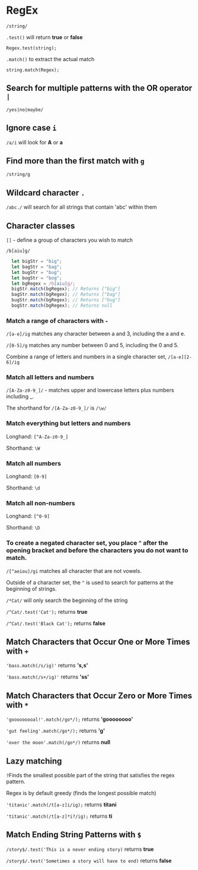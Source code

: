 # RegEx

`/string/`

`.test()` will return **true** or **false**

`Regex.test(string);`

`.match()` to extract the actual match

`string.match(Regex);`

## Search for multiple patterns with the OR operator `|`

`/yes|no|maybe/`

## Ignore case `i`

`/a/i` will look for **A** or **a**

## Find more than the first match with `g`

`/string/g`

## Wildcard character `.`

`/abc./` will search for all strings that contain 'abc' within them

## Character classes 

`[]` - define a group of characters you wish to match

`/b[aiu]g/`

```javascript
  let bigStr = "big";
  let bagStr = "bag";
  let bugStr = "bug";
  let bogStr = "bog";
  let bgRegex = /b[aiu]g/;
  bigStr.match(bgRegex); // Returns ["big"]
  bagStr.match(bgRegex); // Returns ["bag"]
  bugStr.match(bgRegex); // Returns ["bug"]
  bogStr.match(bgRegex); // Returns null
```

### Match a range of characters with `-`

`/[a-e]/ig` matches any character between a and 3, including the a and e.

`/[0-5]/g` matches any number between 0 and 5, including the 0 and 5.

Combine a range of letters and numbers in a single character set, `/[a-e][2-6]/ig`

### Match all letters and numbers

`/[A-Za-z0-9_]/` - matches upper and lowercase letters plus numbers including _.

The shorthand for `/[A-Za-z0-9_]/` is `/\w/`

### Match everything but letters and numbers

Longhand: `[^A-Za-z0-9_]`

Shorthand: `\W`

### Match all numbers

Longhand: `[0-9]`

Shorthand: `\d`

### Match all non-numbers

Longhand: `[^0-9]`

Shorthand: `\D`

### To create a negated character set, you place `^` after the opening bracket and before the characters you do not want to match.

`/[^aeiou]/gi` matches all character that are not vowels.

 Outside of a character set, the `^` is used to search for patterns at the beginning of strings.
 
 `/*Cat/` will only search the beginning of the string
 
`/^Cat/.test('Cat');` returns **true**

`/^Cat/.test('Black Cat');` returns **false**

## Match Characters that Occur One or More Times with `+`

`'bass.match(/s/ig)'`  returns **'s,s'**

`'bass.match(/s+/ig)'` returns **'ss'**

## Match Characters that Occur Zero or More Times with `*`

`'gooooooooal!'.match(/go*/);` returns **'goooooooo'**

`'gut feeling'.match(/go*/);` returns **'g'**

`'over the moon'.match(/go*/)` returns **null**

## Lazy matching

`?`Finds the smallest possible part of the string that satisfies the regex pattern.

Regex is by default greedy (finds the longest possible match)

`'titanic'.match(/t[a-z]i/ig);` returns **titani**

`'titanic'.match(/t[a-z]*i?/ig);` returns **ti**


## Match Ending String Patterns with `$`

`/story$/.test('This is a never ending story)` returns **true**

`/story$/.test('Sometimes a story will have to end)` returns **false**

